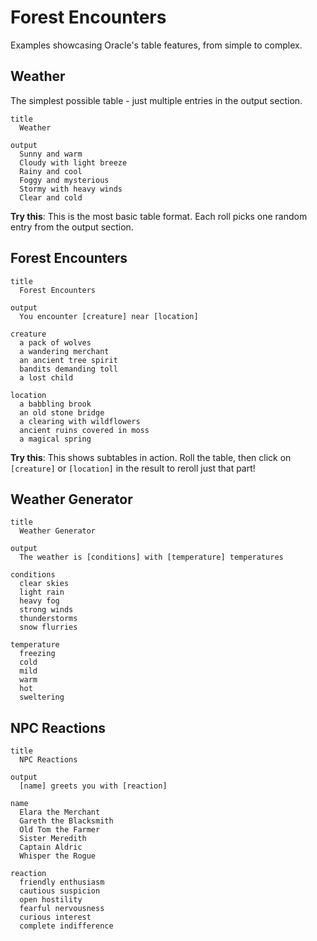 # Forest Encounters

Examples showcasing Oracle's table features, from simple to complex.

## Weather

The simplest possible table - just multiple entries in the output section.

```perchance
title
  Weather

output
  Sunny and warm
  Cloudy with light breeze
  Rainy and cool
  Foggy and mysterious
  Stormy with heavy winds
  Clear and cold
```

**Try this**: This is the most basic table format. Each roll picks one random entry from the output section.

## Forest Encounters

```perchance
title
  Forest Encounters

output
  You encounter [creature] near [location]

creature
  a pack of wolves
  a wandering merchant
  an ancient tree spirit
  bandits demanding toll
  a lost child

location
  a babbling brook
  an old stone bridge
  a clearing with wildflowers
  ancient ruins covered in moss
  a magical spring
```

**Try this**: This shows subtables in action. Roll the table, then click on `[creature]` or `[location]` in the result to reroll just that part!

## Weather Generator

```perchance
title
  Weather Generator

output
  The weather is [conditions] with [temperature] temperatures

conditions
  clear skies
  light rain
  heavy fog
  strong winds
  thunderstorms
  snow flurries

temperature
  freezing
  cold
  mild
  warm
  hot
  sweltering
```

## NPC Reactions

```perchance
title
  NPC Reactions

output
  [name] greets you with [reaction]

name
  Elara the Merchant
  Gareth the Blacksmith
  Old Tom the Farmer
  Sister Meredith
  Captain Aldric
  Whisper the Rogue

reaction
  friendly enthusiasm
  cautious suspicion
  open hostility
  fearful nervousness
  curious interest
  complete indifference
```
